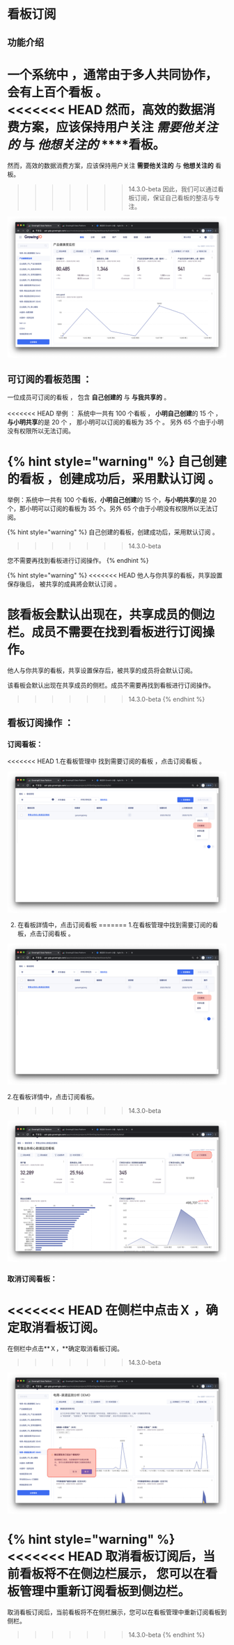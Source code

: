 # 看板订阅

## 功能介绍

一个系统中 ，通常由于多人共同协作，会有上百个看板 。  
<<<<<<< HEAD
然而，高效的数据消费方案，应该保持用户关注  _**需要他关注的**_ 与 _**他想关注的**_ ****看板。  
=======
然而，高效的数据消费方案，应该保持用户关注  **需要他关注的** 与 **他想关注的** 看板。  
>>>>>>> 14.3.0-beta
因此，我们可以通过看板订阅，保证自己看板的整洁与专注。

![](../../../.gitbook/assets/ying-mu-jie-tu-20201210-xia-wu-2.50.53.png)

## 可订阅的看板范围  ：

一位成员可订阅的看板 ， 包含 **自己创建的** 与 **与我共享的** 。    
‌  
<<<<<<< HEAD
举例 ： 系统中一共有 100 个看板 ， **小明自己创建**的 15 个 ，**与小明共享**的是 20 个 ， 那小明可以订阅的看板为 35 个 。   另外 65 个由于小明没有权限所以无法订阅。

{% hint style="warning" %}
自己创建的看板 ，创建成功后，采用默认订阅 。
=======
举例：系统中一共有 100 个看板，**小明自己创建**的 15 个，**与小明共享**的是 20 个，那小明可以订阅的看板为 35 个。另外 65 个由于小明没有权限所以无法订阅。

{% hint style="warning" %}
自己创建的看板，创建成功后，采用默认订阅 。
>>>>>>> 14.3.0-beta

您不需要再找到看板进行订阅操作。
{% endhint %}

{% hint style="warning" %}
<<<<<<< HEAD
他人与你共享的看板，共享設置保存後后， 被共享的成員將会默认订阅 。 

該看板会默认出现在，共享成员的侧边栏。成员不需要在找到看板进行订阅操作。
=======
他人与你共享的看板，共享设置保存后，被共享的成员将会默认订阅。 

该看板会默认出现在共享成员的侧栏。成员不需要再找到看板进行订阅操作。
>>>>>>> 14.3.0-beta
{% endhint %}



## 看板订阅操作 ：



### 订阅看板：

<<<<<<< HEAD
1.在看板管理中 找到需要订阅的看板 ，点击订阅看板 。

![](../../../.gitbook/assets/ying-mu-jie-tu-20201210-xia-wu-2.54.22.png)

2. 在看板詳情中，点击订阅看板
=======
1.在看板管理中找到需要订阅的看板，点击订阅看板 。

![](../../../.gitbook/assets/ying-mu-jie-tu-20201210-xia-wu-2.54.22.png)

2.在看板详情中，点击订阅看板。
>>>>>>> 14.3.0-beta

![](../../../.gitbook/assets/ying-mu-jie-tu-20201210-xia-wu-2.54.13.png)

### 取消订阅看板：

<<<<<<< HEAD
在侧栏中点击Ｘ ，确定取消看板订阅。
=======
在侧栏中点击**Ｘ，**确定取消看板订阅。
>>>>>>> 14.3.0-beta

![](../../../.gitbook/assets/ying-mu-jie-tu-20201210-xia-wu-2.55.43.png)

{% hint style="warning" %}
<<<<<<< HEAD
取消看板订阅后，当前看板将不在侧边栏展示， 您可以在看板管理中重新订阅看板到侧边栏。
=======
取消看板订阅后，当前看板将不在侧栏展示，您可以在看板管理中重新订阅看板到侧栏。
>>>>>>> 14.3.0-beta
{% endhint %}

